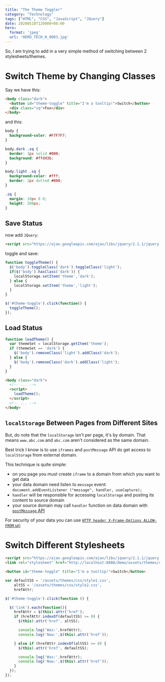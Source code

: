 ```yaml
---
title: "The Theme Toggler"
category: "Technology"
tags: ["HTML", "CSS", "JavaScript", "JQuery"]
date: 20200518T120000+08:00
hero:
  format: 'jpeg'
  url: 'HERO_TECH_H_0003.jpg'
---
```

So, I am trying to add in a very simple method of switching between 2 stylesheets/themes.

# Switch Theme by Changing Classes

Say we have this:

```html
<body class="dark">
  <button id="theme-toggle" title="I'm a tooltip!">Switch</button>
  <div class="sq">Foo</div>
</body>
```

and this:

```css
body {
  background-color: #F7F7F7;
}

body.dark .sq {
  border: 1px solid #000;
  background: #ffd43b;
}   

body.light .sq {
  background-color: #fff;
  border: 2px dotted #000;
}

.sq {
  margin: 10px 0 0;
  height: 200px;
}
```

## Save Status

now add `JQuery`:

```html
<script src="https://ajax.googleapis.com/ajax/libs/jquery/2.1.1/jquery.min.js"></script>
```

toggle and save:

```js
function toggleTheme() {
  $('body').toggleClass('dark').toggleClass('light');
  if($('body').hasClass('dark')) {
    localStorage.setItem('theme','dark');
  } else {
    localStorage.setItem('theme','light');
  }
}

$('#theme-toggle').click(function() {
  toggleTheme();
});
```

## Load Status

```js
function loadTheme() {
  var themeSet = localStorage.getItem('theme');
  if (themeSet == 'dark') {
    $('body').removeClass('light').addClass('dark');
  } else {
    $('body').removeClass('dark').addClass('light');
  }
}
```

```html
<body class="dark">
  <!-- ... -->
  <script>
    loadTheme();
  </script>
  <!-- ... -->
</body>
```

## `localStorage` Between Pages from Different Sites

But, do note that the `localStorage` isn't per page, it's by domain. That means `www.abc.com` and `abc.com` aren't considered as the same domain.

Best trick I know is to use `iframes` and `postMessage` API do get access to `localStorage` from external domain.

This technique is quite simple:

* on you page you must create `iframe` to a domain from which you want to get data
* your data domain need listen to `message` event: `document.addEventListener ("message", handler, useCapture);`
* `handler` will be responsible for accessing `localStorage` and posting its content to source domain
* your source domain may call `handler` function on data domain with [`postMessage` API](https://developer.mozilla.org/en-US/docs/DOM/window.postMessage)

For security of your data you can use [`HTTP header X-Frame-Options ALLOW-FROM` uri](https://developer.mozilla.org/en-US/docs/HTTP/X-Frame-Options?redirectlocale=en-US&redirectslug=The_X-FRAME-OPTIONS_response_header)

# Switch Different Stylesheets

```html
<script src="https://ajax.googleapis.com/ajax/libs/jquery/2.1.1/jquery.min.js"></script>
<link rel="stylesheet" href="http://localhost:8888/demo/assets/themes/css/style1.css" type="text/css" media="all">

<button id="theme-toggle" title="I'm a tooltip!">Switch</button>
```

```js
var defaultSS = '/assets/themes/css/style1.css',
    altSS = '/assets/themes/css/style2.css',
    hrefAttr;

$('#theme-toggle').click(function () {

  $('link').each(function(){
    hrefAttr = $(this).attr('href');
    if (hrefAttr.indexOf(defaultSS) >= 0) {
      $(this).attr('href', altSS);

      console.log('Was:',hrefAttr);
      console.log('Now:',$(this).attr('href'));

    } else if (hrefAttr.indexOf(altSS) >= 0) {
      $(this).attr('href', defaultSS);

      console.log('Was:',hrefAttr);
      console.log('Now:',$(this).attr('href'));  
    }
  });
});
```
